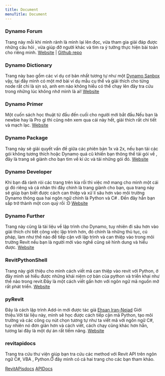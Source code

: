 ```yaml
---
title: Document
menuTitle: Document
---
```


### Dynamo Forum

Trang này mỗi khi mình rảnh là mình lại lên đọc, vừa tham gia giải đáp được những câu hỏi , vừa giúp đỡ người khác và tìm ra ý tưởng thực hiện bài toán cho riêng minh.
[Website](https://forum.dynamobim.com/) | [Github repo](https://github.com/DynamoDS/Dynamo)

### Dynamo Dictionary

Trang này bao gồm các ví dụ cơ bản nhất tương tự như một [Dynamo Sanbox](https://dynamobim.org/a-new-way-to-get-dynamo-sandbox/) vậy, tại đây mình có một mớ bài ví dụ mẫu cụ thể và giải thích cho từng node rất chi là sịn sò, anh em nào không hiểu có thể chạy lên đây tra cứu trong những lúc không nhớ mình là ai!
[Website](https://dictionary.dynamobim.com/)

### Dynamo Primer

Một cuốn sách học thuật từ đầu đến cuối cho người mới bắt đầu.Nếu bạn là newbie hay là Pro gì thì cũng nên xem qua cái này hết, giải thích rất chi tiết và mạch lạc.
[Website](https://primer.dynamobim.org/) 

### Dynamo Package

Trang này sẽ giải quyết vấn đề giữa các phiên bản 1x và 2x, nếu bạn tải các gói không tương thích hoặc Dynamo quá cũ khiến bạn thông thể tải gói về , đây là trang sẽ giành cho bạn tìm về kí ức và tải những gói đó. 
[Website](https://primer.dynamobim.org/) 

### Dynamo Developer

Khi bạn đã rành rỏi các trang trên kia rồi thì việc mở mang cho mình một cái gì đó riêng và cá nhân thì đây chính là trang giành cho bạn, qua trang này sẽ giúp bạn biết được cách can thiệp và xử lí sâu hơn vào môi trường Dynamo thông qua hai ngôn ngữ chính là Python và C# . Đến đây hẳn bạn sắp trở thành một con quỷ rồi :D 
[Website](https://developer.dynamobim.org/) 

### Dynamo Further 

Trang này cũng là tài liệu về lập trình cho Dynamo, tuy nhiên đi sâu hơn vào giải thích chi tiết công việc lập trình hơn, đó chính là những thủ tục, cú pháp, làm như thế nào để tiếp cận với lập trình và can thiệp vào trong môi trường Revit nếu bạn là người mới vào nghề cũng sẽ hình dung và hiểu được.
[Website](https://dynamopythonprimer.gitbook.io/dynamo-python-primer/) 


### RevitPythonShell

Trang này giới thiệu cho mình cách viết mã can thiệp vào revit với Python, ở đây mình sẽ hiểu được những khái niệm cơ bản của python và triển khai như thế nào trong revit.Đây là một cách viết gần hơn với ngôn ngữ mã nguồn mở rất phát triển.
[Website](https://daren-thomas.gitbooks.io/scripting-autodesk-revit-with-revitpythonshell/)

### pyRevit 

Đây là cách lập trình Add-in mới được tác giả [Ehsan Iran-Nejad](https://github.com/eirannejad) Giới thiệu.Với tài liệu này, mình sẽ học được cách tiếp cận mã Python, tạo môi trường và các công cụ nút chọn tương tự như ta viết mã với ngôn ngữ C#, tuy nhiên nó đơn giản hơn và cách viết, cách chạy cũng khác hơn hẳn, tương lai đây là một dự án rất tiềm năng.
[Website](https://pyrevit1.readthedocs.io/en/latest/index.html) 

### revitapidocs

Trang tra cứu thư viện giúp bạn tra cứu các method với Revit API trên ngôn ngữ C#, VBA , Python.Ở đây mình có cả hai trang cho các bạn tham khảo.

[RevitAPisdocs](https://www.revitapidocs.com/) [APIDocs](https://apidocs.co/apps/)